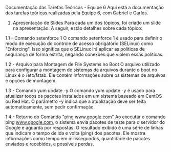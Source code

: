 Documentação das Tarefas Teóricas - Equipe 6
Aqui está a documentação das tarefas teóricas realizadas pela Equipe 6, com Gabriel e Carlos.

1. Apresentação de Slides
Para cada um dos tópicos, foi criado um slide na apresentação. A seguir, estão detalhes sobre cada tópico:

1.1 - Comando setenforce 1
O comando setenforce 1 é usado para definir o modo de execução do controle de acesso obrigatório (SELinux) como "Enforcing". Isso significa que o SELinux irá aplicar as políticas de segurança de forma estrita, negando conexões que violem essas políticas.

1.2 - Arquivo para Montagem de File Systems no Boot
O arquivo utilizado para configurar a montagem de sistemas de arquivos durante o boot no Linux é o /etc/fstab. Ele contém informações sobre os sistemas de arquivos e opções de montagem.

1.3 - Comando yum update -y
O comando yum update -y é usado para atualizar todos os pacotes instalados em um sistema baseado em CentOS ou Red Hat. O parâmetro -y indica que a atualização deve ser feita automaticamente, sem pedir confirmação.

1.4 - Retorno do Comando "ping www.google.com"
Ao executar o comando ping www.google.com, o sistema envia pacotes de teste para o servidor do Google e aguarda por respostas. O resultado exibido é uma série de linhas que indicam o tempo de ida e volta (ping) dos pacotes. Ele mostra informações como tempo em milissegundos, quantidade de pacotes enviados e recebidos, e possíveis perdas.

